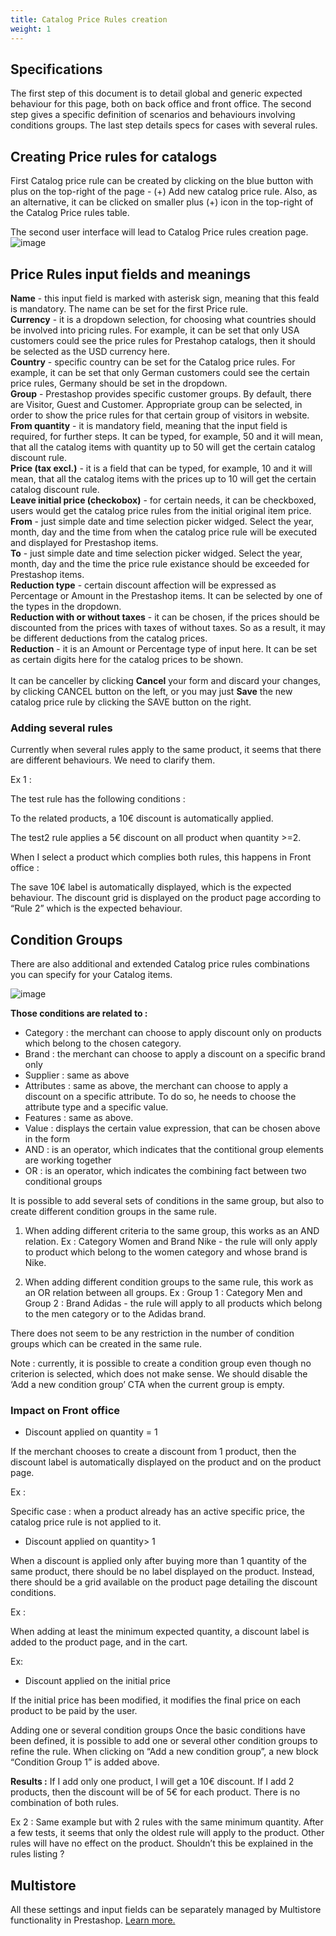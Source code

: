 ```yaml
---
title: Catalog Price Rules creation
weight: 1
---
```

## Specifications

The first step of this document is to detail global and generic expected behaviour for this page, both on back office and front office. The second step gives a specific definition of scenarios and behaviours involving conditions groups. The last step details specs for cases with several rules.

## Creating Price rules for catalogs

First Catalog price rule can be created by clicking on the blue button with plus on the top-right of the page - (+) Add new catalog price rule. Also, as an alternative, it can be clicked on smaller plus (+) icon in the top-right of the Catalog Price rules table.

The second user interface will lead to Catalog Price rules creation page.
![image](https://github.com/PrestaShop/prestashop-specs/blob/355b25180bb99fae1592d62eeed7a286c884148f/static/img/catalog-price-rules.png)

## Price Rules input fields and meanings

 **Name** - this input field is marked with asterisk sign, meaning that this feald is mandatory. The name can be set for the first Price rule.<br>
 **Currency** - it is a dropdown selection, for choosing what countries should be involved into pricing rules. For example, it can be set that only USA customers could see the price rules for Prestahop catalogs, then it should be selected as the USD currency here.<br>
 **Country** - specific country can be set for the Catalog price rules. For example, it can be set that only German customers could see the certain price rules, Germany should be set in the dropdown.<br>
**Group** - Prestashop provides specific customer groups. By default, there are Visitor, Guest and Customer. Appropriate group can be selected, in order to show the price rules for that certain group of visitors in website.<br>
**From quantity** - it is mandatory field, meaning that the input field is required, for further steps. It can be typed, for example, 50 and it will mean, that all the catalog items with quantity up to 50 will get the certain catalog discount rule.<br>
**Price (tax excl.)** - it is a field that can be typed, for example, 10 and it will mean, that all the catalog items with the prices up to 10 will get the certain catalog discount rule.<br>
**Leave initial price (checkobox)** - for certain needs, it can be checkboxed, users would get the catalog price rules from the initial original item price.<br>
**From** - just simple date and time selection picker widged. Select the year, month, day and the time from when the catalog price rule will be executed and displayed for Prestashop items.<br>
**To** - just simple date and time selection picker widged. Select the year, month, day and the time the price rule existance should be exceeded for Prestashop items.<br>
**Reduction type** - certain discount affection will be expressed as Percentage or Amount in the Prestashop items. It can be selected by one of the types in the dropdown.<br>
**Reduction with or without taxes** - it can be chosen, if the prices should be discounted from the prices with taxes of without taxes. So as a result, it may be different deductions from the catalog prices.<br>
**Reduction** - it is an Amount or Percentage type of input here. It can be set as certain digits here for the catalog prices to be shown.<br><br>
It can be canceller by clicking **Cancel** your form and discard your changes, by clicking CANCEL button on the left, or you may just **Save** the new catalog price rule by clicking the SAVE button on the right.

### Adding several rules

Currently when several rules apply to the same product, it seems that there are different behaviours. We need to clarify them.

Ex 1 :

The test rule has the following conditions :

To the related products, a 10€ discount is automatically applied.

The test2 rule applies a 5€ discount on all product when quantity &gt;=2.

When I select a product which complies both rules, this happens in Front office :

The save 10€ label is automatically displayed, which is the expected behaviour. The discount grid is displayed on the product page according to “Rule 2” which is the expected behaviour.

## Condition Groups
There are also additional and extended Catalog price rules combinations you can specify for your Catalog items.

![image](https://github.com/PrestaShop/prestashop-specs/blob/355b25180bb99fae1592d62eeed7a286c884148f/static/img/condition-group.png)

**Those conditions are related to :**
- Category : the merchant can choose to apply discount only on products which belong to the chosen category. 
- Brand : the merchant can choose to apply a discount on a specific brand only 
- Supplier : same as above 
- Attributes : same as above, the merchant can choose to apply a discount on a specific attribute. To do so, he needs to choose the attribute type and a specific value. 
- Features : same as above.
- Value : displays the certain value expression, that can be chosen above in the form
- AND : is an operator, which indicates that the contitional group elements are working together
- OR : is an operator, which indicates the combining fact between two conditional groups

It is possible to add several sets of conditions in the same group, but also to create different condition groups in the same rule.

1) When adding different criteria to the same group, this works as an AND relation. 
Ex : Category Women and Brand Nike - the rule will only apply to product which belong to the women category and whose brand is Nike.

2) When adding different condition groups to the same rule, this work as an OR relation between all groups. 
Ex : Group 1 : Category Men and Group 2 : Brand Adidas - the rule will apply to all products which belong to the men category or to the Adidas brand.

There does not seem to be any restriction in the number of condition groups which can be created in the same rule.

Note : currently, it is possible to create a condition group even though no criterion is selected, which does not make sense. We should disable the ‘Add a new condition group’ CTA when the current group is empty.

### Impact on Front office

- Discount applied on quantity = 1

If the merchant chooses to create a discount from 1 product, then the discount label is automatically displayed on the product and on the product page.

Ex :

Specific case : when a product already has an active specific price, the catalog price rule is not applied to it.

- Discount applied on quantity> 1

When a discount is applied only after buying more than 1 quantity of the same product, there should be no label displayed on the product. Instead, there should be a grid available on the product page detailing the discount conditions.

Ex :

When adding at least the minimum expected quantity, a discount label is added to the product page, and in the cart.

Ex:

- Discount applied on the initial price

If the initial price has been modified, it modifies the final price on each product to be paid by the user.

Adding one or several condition groups Once the basic conditions have been defined, it is possible to add one or several other condition groups to refine the rule. When clicking on “Add a new condition group”, a new block “Condition Group 1” is added above.


**Results :** If I add only one product, I will get a 10€ discount. If I add 2 products, then the discount will be of 5€ for each product. There is no combination of both rules.

Ex 2 : Same example but with 2 rules with the same minimum quantity. After a few tests, it seems that only the oldest rule will apply to the product. Other rules will have no effect on the product. Shouldn’t this be explained in the rules listing ?

## Multistore 
All these settings and input fields can be separately managed by Multistore functionality in Prestashop. [Learn more.](https://github.com/PrestaShop/prestashop-specs/blob/master/content/1.7/back-office/shop-parameters/general/maintenance.md#multistore-behavior)
